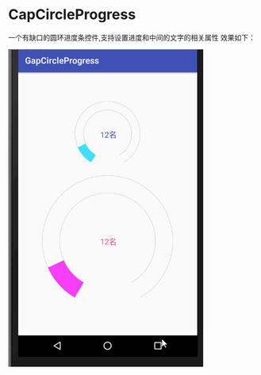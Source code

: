 # CapCircleProgress
一个有缺口的圆环进度条控件,支持设置进度和中间的文字的相关属性
效果如下：

![image](https://github.com/kevin321happy/CapCircleProgress/blob/master/app/capcirclrprogress.gif)
